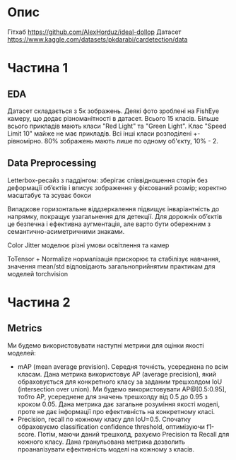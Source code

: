 # Опис
Гітхаб https://github.com/AlexHorduz/ideal-dollop
Датасет https://www.kaggle.com/datasets/pkdarabi/cardetection/data

# Частина 1

## EDA
Датасет складається з 5к зображень. Деякі фото зроблені на FishEye камеру, що додає різноманітності в датасет.
Всього 15 класів. Більше всього прикладів мають класи "Red Light" та "Green Light". Клас "Speed Limit 10" майже не має прикладів. Всі інші класи розподілені +- рівномірно.
80% зображень мають лише по одному об'єкту, 10% - 2.

## Data Preprocessing
Letterbox-ресайз з паддінгом: зберігає співвідношення сторін без деформації об’єктів
і вписує зображення у фіксований розмір; коректно масштабує та зсуває бокси

Випадкове горизонтальне віддзеркалення підвищує інваріантність до напрямку,
покращує узагальнення для детекції. Для дорожніх об’єктів це безпечна і
ефективна аугментація, але варто бути обережним з семантично-асиметричними знаками.

Color Jitter моделює різні умови освітлення та камер

ToTensor + Normalize нормалізація прискорює та стабілізує навчання,
значення mean/std відповідають загальноприйнятим практикам для моделей torchvision

# Частина 2

## Metrics

Ми будемо використовувати наступні метрики для оцінки якості моделей:
- mAP (mean average prevision). Середня точність, усереднена по всім класам. Дана метрика використовує AP (average precision), який обраховується для конкретного класу за заданим трешхолдом IoU (intersection over union). Ми будемо використовувати AP@[0.5:0.95], тобто AP, усереднене для значень трешхолду від 0.5 до 0.95 з кроком 0.05. Дана метрика дає загальне розуміння якості моделі, проте не дає інформації про ефективність на конкретному класі. 
- Precision, recall по кожному класу для IoU=0.5. Спочатку обраховуємо classification confidence threshold, оптимізуючи f1-score. Потім, маючи даний трешхолд, рахуємо Precision та Recall для кожного класу. Дана гранульована метрика дозволить проаналізувати ефективність моделі на кожному з класів.